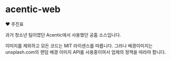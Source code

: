 # acentic-web
❤ 주진표

과거 청소년 팀이였던 Acentic에서 사용했던 공홈 소스입니다.

이미지를 제외하고 모든 코드는 MIT 라이센스를 따릅니다.
그러나 배경이미지는 unsplash.com의 랜덤 배경 이미지 API를 사용중이여서 업체의 정책을 따라야 합니다.
